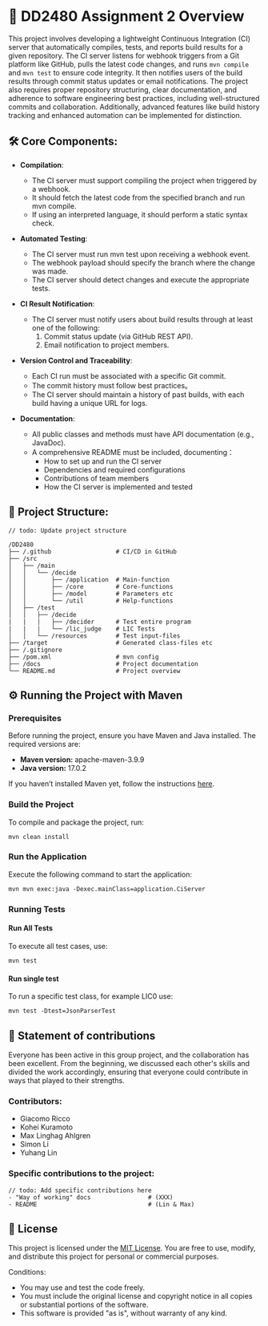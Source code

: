 # 🚀 DD2480 Assignment 2 Overview

This project involves developing a lightweight Continuous Integration (CI) server that automatically compiles, tests, and reports build results for a given repository. The CI server listens for webhook triggers from a Git platform like GitHub, pulls the latest code changes, and runs `mvn compile` and `mvn test` to ensure code integrity. It then notifies users of the build results through commit status updates or email notifications. The project also requires proper repository structuring, clear documentation, and adherence to software engineering best practices, including well-structured commits and collaboration. Additionally, advanced features like build history tracking and enhanced automation can be implemented for distinction.

## 🛠️ Core Components:

- **Compilation**: 
  - The CI server must support compiling the project when triggered by a webhook.
  - It should fetch the latest code from the specified branch and run mvn compile.
  - If using an interpreted language, it should perform a static syntax check.

- **Automated Testing**: 
  - The CI server must run mvn test upon receiving a webhook event.
  - The webhook payload should specify the branch where the change was made. 
  - The CI server should detect changes and execute the appropriate tests.

- **CI Result Notification**: 
  - The CI server must notify users about build results through at least one of the following:
    1. Commit status update (via GitHub REST API).
    2. Email notification to project members.

- **Version Control and Traceability**:
  - Each CI run must be associated with a specific Git commit.
  - The commit history must follow best practices。
  - The CI server should maintain a history of past builds, with each build having a unique URL for logs.

- **Documentation**:
  - All public classes and methods must have API documentation (e.g., JavaDoc).
  - A comprehensive README must be included, documenting：
    - How to set up and run the CI server
    - Dependencies and required configurations
    - Contributions of team members
    - How the CI server is implemented and tested

## 📂 Project Structure:

```console
// todo: Update project structure

/DD2480
├── /.github                  # CI/CD in GitHub
├── /src
│   ├── /main
│   │   └── /decide
│   │       ├── /application  # Main-function
│   │       ├── /core         # Core-functions
│   │       ├── /model        # Parameters etc
│   │       └── /util         # Help-functions
│   ├── /test
│   │   ├── /decide
|   |   |   ├── /decider      # Test entire program
|   |   |   └── /lic_judge    # LIC Tests
│   │   └── /resources        # Test input-files
├── /target                   # Generated class-files etc
├── /.gitignore
├── /pom.xml                  # mvn config
├── /docs                     # Project documentation
└── README.md                 # Project overview
```

## ⚙️ Running the Project with Maven

### Prerequisites

Before running the project, ensure you have Maven and Java installed. The required versions are:

- **Maven version:** apache-maven-3.9.9
- **Java version:** 17.0.2

If you haven’t installed Maven yet, follow the instructions [here](https://maven.apache.org/install.html).

### Build the Project

To compile and package the project, run:

```console
mvn clean install
```

### Run the Application

Execute the following command to start the application:

```console
mvn mvn exec:java -Dexec.mainClass=application.CiServer
```

### Running Tests

#### Run All Tests

To execute all test cases, use:

```console
mvn test
```

#### Run single test

To run a specific test class, for example LIC0 use:

```console
mvn test -Dtest=JsonParserTest
```

## 🤝 Statement of contributions

Everyone has been active in this group project, and the collaboration has been excellent. From the beginning, we discussed each other's skills and divided the work accordingly, ensuring that everyone could contribute in ways that played to their strengths.

### Contributors:

- Giacomo Ricco
- Kohei Kuramoto
- Max Linghag Ahlgren
- Simon Li
- Yuhang Lin

### Specific contributions to the project:

```console
// todo: Add specific contributions here
- "Way of working" docs                # (XXX)
- README                               # (Lin & Max)
```

## 📜 License

This project is licensed under the [MIT License](https://en.wikipedia.org/wiki/MIT_License). You are free to use, modify, and distribute this project for personal or commercial purposes.

Conditions:

- You may use and test the code freely.
- You must include the original license and copyright notice in all copies or substantial portions of the software.
- This software is provided "as is", without warranty of any kind.

